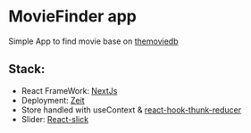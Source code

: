 # MovieFinder app

Simple App to find movie base on [themoviedb](themoviedb.org)

## Stack:

- React FrameWork: [NextJs](https://nextjs.org/)
- Deployment: [Zeit](https://zeit.co/)
- Store handled with useContext & [react-hook-thunk-reducer](https://github.com/nathanbuchar/react-hook-thunk-reducer)
- Slider: [React-slick](https://github.com/akiran/react-slick)
